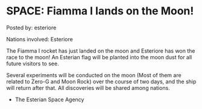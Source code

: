 # SPACE: Fiamma I lands on the Moon!

Posted by: esteriore

Nations involved: Esteriore

The Fiamma I rocket has just landed on the moon and Esteriore has won the race to the moon! An Esterian flag will be planted into the moon dust for all future visitors to see.

Several experiments will be conducted on the moon (Most of them are related to Zero-G and Moon Rock) over the course of two days, and the ship will return after that. All discoveries will be shared among nations.

- The Esterian Space Agency